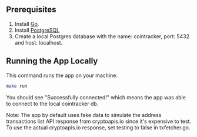 ## Prerequisites

1. Install [Go](https://go.dev/doc/install).
2. Install [PostgreSQL](https://www.postgresql.org/download/macosx/)
3. Create a local Postgres database with the name: cointracker, port: 5432 and host: localhost.

## Running the App Locally

This command runs the app on your machine.

```bash
make run
```

You should see "Successfully connected!" which means the app was able to connect to the local cointracker db.

Note: 
The app by default uses fake data to simulate the address transactions list API response from cryptoapis.io since it's expensive to test.
To use the actual cryptoapis.io response, set testing to false in txfetcher.go. 